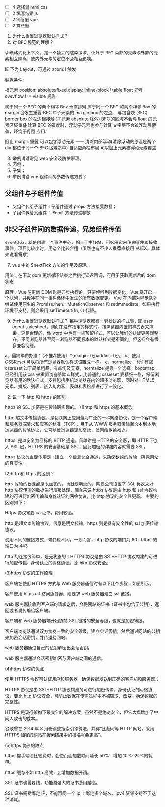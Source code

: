 - [ ] 4 选择题 html css
- [ ] 2 填写结果 js
- [ ] 2 简答题 vue
- [ ] 2 算法题

1. 为什么重置浏览器默认样式？
2. 对 BFC 规范的理解？

块级格式化上下文，是一个独立的渲染区域，让处于 BFC 内部的元素与外部的元素相互隔离，使内外元素的定位不会相互影响。

IE 下为 Layout，可通过 zoom:1 触发

触发条件:

根元素
position: absolute/fixed
display: inline-block / table
float 元素
ovevflow !== visible
规则:

属于同一个 BFC 的两个相邻 Box 垂直排列
属于同一个 BFC 的两个相邻 Box 的 margin 会发生重叠
BFC 中子元素的 margin box 的左边， 与包含块 (BFC) border box 的左边相接触 (子元素 absolute 除外)
BFC 的区域不会与 float 的元素区域重叠
计算 BFC 的高度时，浮动子元素也参与计算
文字层不会被浮动层覆盖，环绕于周围
应用:

阻止 margin 重叠
可以包含浮动元素 —— 清除内部浮动(清除浮动的原理是两个 div 都位于同一个 BFC 区域之中)
自适应两栏布局
可以阻止元素被浮动元素覆盖

3. 举例讲讲常见 web 安全及防护原理。
4. 闭包；
5. 子集；
6. 举例讲讲 vue 组件间的参数传递方式？

## 父组件与子组件传值

- 父组件传给子组件：子组件通过 props 方法接受数据；
- 子组件传给父组件： \$emit 方法传递参数

## 非父子组件间的数据传递，兄弟组件传值

eventBus，就是创建一个事件中心，相当于中转站，可以用它来传递事件和接收事件。项目比较小时，用这个比较合适（虽然也有不少人推荐直接用 VUEX，具体来说看需求）

7. vue 中的 \$nextTick 方法的作用及原理。

用法：在下次 dom 更新循环结束之后执行延迟回调，可用于获取更新后的 dom 状态

原理：Vue 在更新 DOM 时是异步执行的。只要侦听到数据变化，Vue 将开启一个队列，并缓冲在同一事件循环中发生的所有数据变更。 Vue 在内部对异步队列尝试使用原生的 Promise.then、MutationObserver 和 setImmediate，如果执行环境不支持，则会采用 setTimeout(fn, 0) 代替。

9. 为什么重置浏览器默认样式？
   每种浏览器都有一套默认的样式表，即 user agent stylesheet，网页在没有指定的样式时，按浏览器内置的样式表来渲染。这是合理的，像 word 中也有一些预留样式，可以让我们的排版更美观整齐。不同浏览器甚至同一浏览器不同版本的默认样式是不同的。但这样会有很多兼容问题。

a、最简单的办法：（不推荐使用）\*{margin: 0;padding: 0;}。
b、使用 CSSReset 可以将所有浏览器默认样式设置成一样。
c、normalize：也许有些 cssreset 过于简单粗暴，有点伤及无辜，normalize 是另一个选择。bootstrap 已经引用该 css 来重置浏览器默认样式，比普通的 cssreset 要精细一些，保留浏览器有用的默认样式，支持包括手机浏览器在内的超多浏览器，同时对 HTML5 元素、排版、列表、嵌入的内容、表单和表格都进行了一般化。

2. 说一下 http 和 https 的区别。

https 的 SSL 加密是在传输层实现的。
(1)http 和 https 的基本概念

http: 超文本传输协议，是互联网上应用最为广泛的一种网络协议，是一个客户端和服务器端请求和应答的标准（TCP），用于从 WWW 服务器传输超文本到本地浏览器的传输协议，它可以使浏览器更加高效，使网络传输减少。

https: 是以安全为目标的 HTTP 通道，简单讲是 HTTP 的安全版，即 HTTP 下加入 SSL 层，HTTPS 的安全基础是 SSL，因此加密的详细内容就需要 SSL。

https 协议的主要作用是：建立一个信息安全通道，来确保数组的传输，确保网站的真实性。

(2)http 和 https 的区别？

http 传输的数据都是未加密的，也就是明文的，网景公司设置了 SSL 协议来对 http 协议传输的数据进行加密处理，简单来说 https 协议是由 http 和 ssl 协议构建的可进行加密传输和身份认证的网络协议，比 http 协议的安全性更高。
主要的区别如下：

Https 协议需要 ca 证书，费用较高。

http 是超文本传输协议，信息是明文传输，https 则是具有安全性的 ssl 加密传输协议。

使用不同的链接方式，端口也不同，一般而言，http 协议的端口为 80，https 的端口为 443

http 的连接很简单，是无状态的；HTTPS 协议是由 SSL+HTTP 协议构建的可进行加密传输、身份认证的网络协议，比 http 协议安全。

(3)https 协议的工作原理

客户端在使用 HTTPS 方式与 Web 服务器通信时有以下几个步骤，如图所示。

客户使用 https url 访问服务器，则要求 web 服务器建立 ssl 链接。

web 服务器接收到客户端的请求之后，会将网站的证书（证书中包含了公钥），返回或者说传输给客户端。

客户端和 web 服务器端开始协商 SSL 链接的安全等级，也就是加密等级。

客户端浏览器通过双方协商一致的安全等级，建立会话密钥，然后通过网站的公钥来加密会话密钥，并传送给网站。

web 服务器通过自己的私钥解密出会话密钥。

web 服务器通过会话密钥加密与客户端之间的通信。

(4)https 协议的优点

使用 HTTPS 协议可认证用户和服务器，确保数据发送到正确的客户机和服务器；

HTTPS 协议是由 SSL+HTTP 协议构建的可进行加密传输、身份认证的网络协议，要比 http 协议安全，可防止数据在传输过程中不被窃取、改变，确保数据的完整性。

HTTPS 是现行架构下最安全的解决方案，虽然不是绝对安全，但它大幅增加了中间人攻击的成本。

谷歌曾在 2014 年 8 月份调整搜索引擎算法，并称“比起同等 HTTP 网站，采用 HTTPS 加密的网站在搜索结果中的排名将会更高”。

(5)https 协议的缺点

https 握手阶段比较费时，会使页面加载时间延长 50%，增加 10%~20%的耗电。

https 缓存不如 http 高效，会增加数据开销。

SSL 证书也需要钱，功能越强大的证书费用越高。

SSL 证书需要绑定 IP，不能再同一个 ip 上绑定多个域名，ipv4 资源支持不了这种消耗。
